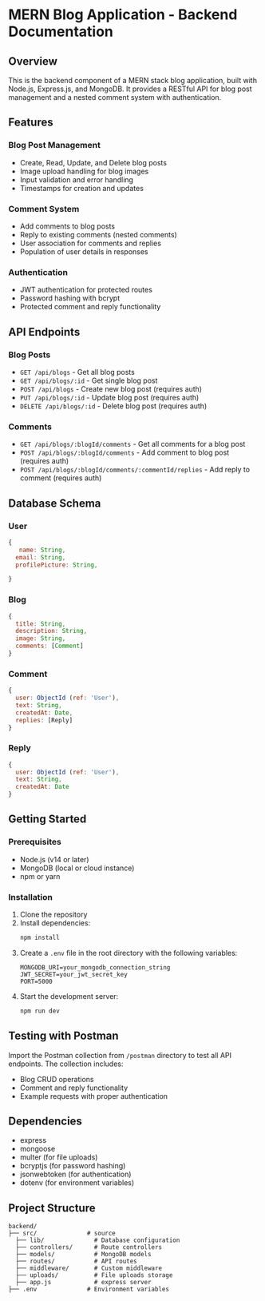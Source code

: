 # MERN Blog Application - Backend Documentation

## Overview

This is the backend component of a MERN stack blog application, built with Node.js, Express.js, and MongoDB. It provides a RESTful API for blog post management and a nested comment system with authentication.

## Features

### Blog Post Management
- Create, Read, Update, and Delete blog posts
- Image upload handling for blog images
- Input validation and error handling
- Timestamps for creation and updates

### Comment System
- Add comments to blog posts
- Reply to existing comments (nested comments)
- User association for comments and replies
- Population of user details in responses

### Authentication
- JWT authentication for protected routes
- Password hashing with bcrypt
- Protected comment and reply functionality

## API Endpoints

### Blog Posts
- `GET /api/blogs` - Get all blog posts
- `GET /api/blogs/:id` - Get single blog post
- `POST /api/blogs` - Create new blog post (requires auth)
- `PUT /api/blogs/:id` - Update blog post (requires auth)
- `DELETE /api/blogs/:id` - Delete blog post (requires auth)

### Comments
- `GET /api/blogs/:blogId/comments` - Get all comments for a blog post
- `POST /api/blogs/:blogId/comments` - Add comment to blog post (requires auth)
- `POST /api/blogs/:blogId/comments/:commentId/replies` - Add reply to comment (requires auth)

## Database Schema

### User
```javascript
{
   name: String,
  email: String,
  profilePicture: String,

}
```
### Blog
```javascript
{
  title: String,
  description: String,
  image: String,
  comments: [Comment]
}
```

### Comment
```javascript
{
  user: ObjectId (ref: 'User'),
  text: String,
  createdAt: Date,
  replies: [Reply]
}
```

### Reply
```javascript
{
  user: ObjectId (ref: 'User'),
  text: String,
  createdAt: Date
}
```

## Getting Started

### Prerequisites
- Node.js (v14 or later)
- MongoDB (local or cloud instance)
- npm or yarn

### Installation
1. Clone the repository
2. Install dependencies:
   ```bash
   npm install
   ```
3. Create a `.env` file in the root directory with the following variables:
   ```
   MONGODB_URI=your_mongodb_connection_string
   JWT_SECRET=your_jwt_secret_key
   PORT=5000
   ```
4. Start the development server:
   ```bash
   npm run dev
   ```

## Testing with Postman

Import the Postman collection from `/postman` directory to test all API endpoints. The collection includes:
- Blog CRUD operations
- Comment and reply functionality
- Example requests with proper authentication

## Dependencies
- express
- mongoose
- multer (for file uploads)
- bcryptjs (for password hashing)
- jsonwebtoken (for authentication)
- dotenv (for environment variables)


## Project Structure
```
backend/
├── src/              # source
  ├── lib/              # Database configuration
  ├── controllers/      # Route controllers
  ├── models/           # MongoDB models
  ├── routes/           # API routes
  ├── middleware/       # Custom middleware
  ├── uploads/          # File uploads storage
  ├── app.js            # express server
├── .env              # Environment variables

```
